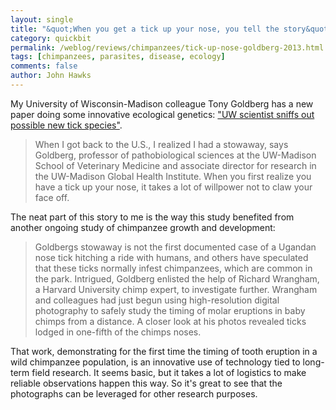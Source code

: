 ```yaml
---
layout: single 
title: "&quot;When you get a tick up your nose, you tell the story&quot;" 
category: quickbit
permalink: /weblog/reviews/chimpanzees/tick-up-nose-goldberg-2013.html
tags: [chimpanzees, parasites, disease, ecology] 
comments: false 
author: John Hawks 
---
```


My University of Wisconsin-Madison colleague Tony Goldberg has a new paper doing some innovative ecological genetics: <a href="http://www.news.wisc.edu/22176">"UW scientist sniffs out possible new tick species"</a>. 

<blockquote>When I got back to the U.S., I realized I had a stowaway, says Goldberg, professor of pathobiological sciences at the UW-Madison School of Veterinary Medicine and associate director for research in the UW-Madison Global Health Institute. When you first realize you have a tick up your nose, it takes a lot of willpower not to claw your face off.</blockquote>

The neat part of this story to me is the way this study benefited from another ongoing study of chimpanzee growth and development: 

<blockquote>Goldbergs stowaway is not the first documented case of a Ugandan nose tick hitching a ride with humans, and others have speculated that these ticks normally infest chimpanzees, which are common in the park. Intrigued, Goldberg enlisted the help of Richard Wrangham, a Harvard University chimp expert, to investigate further. Wrangham and colleagues had just begun using high-resolution digital photography to safely study the timing of molar eruptions in baby chimps from a distance. A closer look at his photos revealed ticks lodged in one-fifth of the chimps noses.</blockquote>

That work, demonstrating for the first time the timing of tooth eruption in a wild chimpanzee population, is an innovative use of technology tied to long-term field research. It seems basic, but it takes a lot of logistics to make reliable observations happen this way. So it's great to see that the photographs can be leveraged for other research purposes. 



